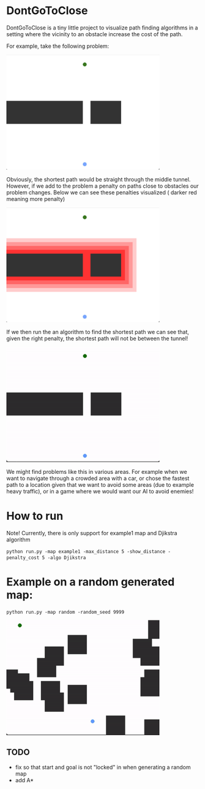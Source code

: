 # DontGoToClose

DontGoToClose is a tiny little project to visualize path finding algorithms in a setting where the vicinity to an obstacle increase the cost of the path.

For example, take the following problem:

<img src="docs/example1.png" width="400" />

Obviously, the shortest path would be straight through the middle tunnel. However, if we add to the problem a penalty on paths close to obstacles our problem changes. Below we can see these penalties visualized ( darker red meaning more penalty)

<img src="docs/example1_2.png" width="400" />

If we then run the an algorithm to find the shortest path we can see that, given the right penalty, the shortest path will not be between the tunnel!

<img src="docs/example1.gif" width="400" />

We might find problems like this in various areas. For example when we want to navigate through a crowded area with a car, or chose the fastest path to a location given that we want to avoid some areas (due to example heavy traffic), or in a game where we would want our AI to avoid enemies!


# How to run

Note! Currently, there is only support for example1 map and Djikstra algorithm

    python run.py -map example1 -max_distance 5 -show_distance -penalty_cost 5 -algo Djikstra


# Example on a random generated map:

    python run.py -map random -random_seed 9999


<img src="docs/random_map.gif" width="400" />



## TODO

- fix so that start and goal is not "locked" in when generating a random map
- add A*
